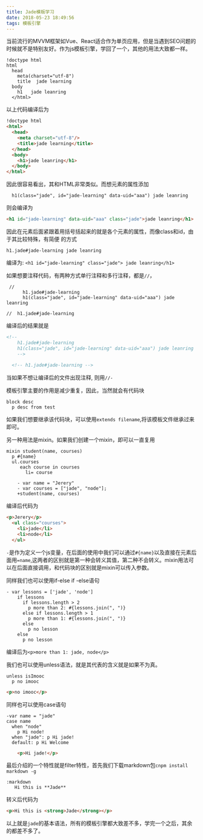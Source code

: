 ```yaml
---
title: Jade模板学习
date: 2018-05-23 18:49:56
tags: 模板引擎
---
```

当前流行的MVVM框架如Vue、React适合作为单页应用，但是当遇到SEO问题的时候就不是特别友好。作为js模板引擎，学回了一个，其他的用法大致都一样。

```jade
!doctype html
html
  head
    meta(charset="utf-8")
    title  jade learning
  body
    h1   jade leanring
  </html>
```
以上代码编译后为
```html
!doctype html
<html>
  <head>
    <meta charset="utf-8"/>
    <title>jade learning</title>
  </head>
  <body>
    <h1>jade leanring</h1>
  </body>
</html>
```
因此很容易看出，其和HTML非常类似。而想元素的属性添加
```jade
  h1(class="jade", id="jade-learning" data-uid="aaa") jade leanring
```
则会编译为
```html
<h1 id="jade-learning" data-uid="aaa" class="jade">jade leanring</h1>
```
因此在元素后面紧跟着用括号括起来的就是各个元素的属性，而像class和id，由于其比较特殊，有简便 的方式
```jade
h1.jade#jade-learning jade leanring
```
编译为: ```<h1 id="jade-learning" class="jade"> jade leanring</h1>```

如果想要注释代码，有两种方式单行注释和多行注释，都是`//`，
```jade
 //
      h1.jade#jade-learning 
      h1(class="jade", id="jade-learning" data-uid="aaa") jade leanring
      
//  h1.jade#jade-learning
```
编译后的结果就是
```html
<!--
    h1.jade#jade-learning 
    h1(class="jade", id="jade-learning" data-uid="aaa") jade leanring
    -->
    
  <!-- h1.jade#jade-learning -->
```
当如果不想让编译后的文件出现注释, 则用`//-`

模板引擎主要的作用是减少重复，因此，当然就会有代码块
```jade
block desc
  p desc from test
```
如果我们想要继承该代码块，可以使用`extends filename`,将该模板文件继承过来即可。

另一种用法是mixin。如果我们创建一个mixin，即可以一直复用
```jade
mixin student(name, courses)
  p #{name}
  ul.courses
     each course in courses 
       li= course
    
    - var name = "Jerery"
    - var courses = ["jade", "node"];
    +student(name, courses)
```
编译后代码为
```html
<p>Jerery</p>
  <ul class="courses">
    <li>jade</li>
    <li>node</li>
  </ul>
```
`-`是作为定义一个js变量，在后面的使用中我们可以通过`#{name}`以及直接在元素后面用`=name`,这两者的区别就是第一种会转义其值，第二种不会转义。mixin用法可以在后面直接调用，和代码块的区别就是mixin可以传入参数。

同样我们也可以使用if-else if -else语句
```jade
- var lessons = ['jade', 'node']
    if lessons
      if lessons.length > 2
        p more than 2: #{lessons.join(", ")}
      else if lessons.length > 1
        p more than 1: #{lessons.join(", ")}
      else
        p no lesson
    else 
      p no lesson
```
编译后为`<p>more than 1: jade, node</p>`

我们也可以使用unless语法，就是其代表的含义就是如果不为真。
```jade
unless isImooc
  p no imooc
```
```html
<p>no imooc</p>
```

同样也可以使用case语句
```jade
-var name = "jade"
case name
  when "node"
    p Hi node!
  when "jade": p Hi jade!
  default: p Hi Welcome
```
```html
    <p>Hi jade!</p>
```

最后介绍的一个特性就是filter特性，首先我们下载markdown包`cnpm install markdown -g`
```jade
:markdown
   Hi this is **Jade**	
```
转义后代码为
```html
<p>Hi this is <strong>Jade</strong></p>
```

以上就是`jade`的基本语法，所有的模板引擎都大致差不多，学完一个之后，其余的都差不多了。
